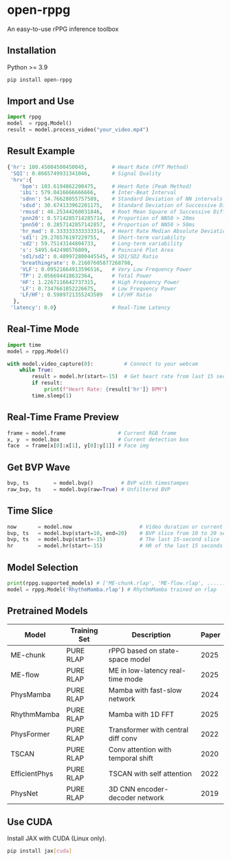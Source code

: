 # open-rppg
An easy-to-use rPPG inference toolbox

## Installation 
Python >= 3.9
```bash
pip install open-rppg
```
## Import and Use 
```python
import rppg
model  = rppg.Model()
result = model.process_video("your_video.mp4")
```

## Result Example 
```python
{'hr': 100.45004500450045,        # Heart Rate (FFT Method)
 'SQI': 0.8665749931341046,       # Signal Quality
 'hrv':{
    'bpm': 103.6194862200475,     # Heart Rate (Peak Method)
    'ibi': 579.0416666666666,     # Inter-Beat Interval
    'sdnn': 54.76628055757589,    # Standard Deviation of NN intervals
    'sdsd': 30.674133962201175,   # Standard Deviation of Successive Differences
    'rmssd': 46.25344260031846,   # Root Mean Square of Successive Differences
    'pnn20': 0.5714285714285714,  # Proportion of NN50 > 20ms
    'pnn50': 0.2857142857142857,  # Proportion of NN50 > 50ms
    'hr_mad': 8.333333333333314,  # Heart Rate Median Absolute Deviation
    'sd1': 29.276576197229755,    # Short-term variability
    'sd2': 59.75143144804733,     # Long-term variability
    's': 5495.642490576809,       # Poincaré Plot Area
    'sd1/sd2': 0.489972800445545, # SD1/SD2 Ratio
    'breathingrate': 0.21607605877268798,
    'VLF': 0.09521664913596516,   # Very Low Frequency Power
    'TP': 2.056694418632364,      # Total Power
    'HF': 1.2267116642737315,     # High Frequency Power
    'LF': 0.7347661052226675,     # Low Frequency Power
    'LF/HF': 0.5989721355243509   # LF/HF Ratio
  },
 'latency': 0.0}                  # Real-Time Latency
```

## Real-Time Mode 
```python
import time
model = rppg.Model()

with model.video_capture(0):          # Connect to your webcam
    while True:
        result = model.hr(start=-15)  # Get heart rate from last 15 seconds
        if result:
            print(f"Heart Rate: {result['hr']} BPM")
        time.sleep(1)
```

## Real-Time Frame Preview

```python
frame = model.frame                 # Current RGB frame 
x, y  = model.box                   # Current detection box
face  = frame[x[0]:x[1], y[0]:y[1]] # Face img 
```

## Get BVP Wave 
```python
bvp, ts        = model.bvp()         # BVP with timestampes
raw_bvp, ts    = model.bvp(raw=True) # Unfiltered BVP
```

## Time Slice 
```python
now       = model.now                      # Video duration or current time
bvp, ts   = model.bvp(start=10, end=20)    # BVP slice from 10 to 20 seconds
bvp, ts   = model.bvp(start=-15)           # The last 15-second slice
hr        = model.hr(start=-15)            # HR of the last 15 seconds 
```

## Model Selection 
```python
print(rppg.supported_models) # ['ME-chunk.rlap', 'ME-flow.rlap', .......]
model = rppg.Model('RhythmMamba.rlap') # RhythmMamba trained on rlap
```
## Pretrained Models 
| Model | Training Set | Description | Paper |
|-|-|-|-| 
|ME-chunk|PURE RLAP|rPPG based on state-space model|2025|
|ME-flow|PURE RLAP|ME in low-latency real-time mode|2025| 
|PhysMamba|PURE RLAP|Mamba with fast-slow network|2024|
|RhythmMamba|PURE RLAP|Mamba with 1D FFT|2025|
|PhysFormer|PURE RLAP|Transformer with central diff conv|2022| 
|TSCAN|PURE RLAP|Conv attention with temporal shift|2020|
|EfficientPhys|PURE RLAP|TSCAN with self attention|2022|
|PhysNet|PURE RLAP|3D CNN encoder-decoder network|2019| 

## Use CUDA 
Install JAX with CUDA (Linux only).
```bash
pip install jax[cuda]
```
